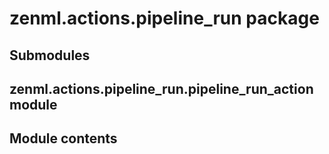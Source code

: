 # zenml.actions.pipeline_run package

## Submodules

## zenml.actions.pipeline_run.pipeline_run_action module

## Module contents
